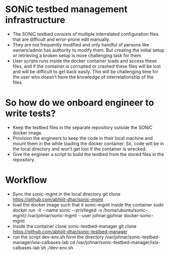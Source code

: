 # SONiC testbed management infrastructure
* The SONiC testbed consists of multiple interrelated configuration files that are difficult and error-prone edit manually.
* They are not frequently modified and only handful of persons like owners/admin has authority to modify them. But creating the initial setup or retrieving a broken setup is more challenging task for them.
* User scripts runs inside the docker container loads and access these files, and if the container is corrupted or crashed these files will be lost and will be difficult to get back easily. This will be challenging time for the user who doesn’t have the knowledge of interrelationship of the files.
# So how do we onboard engineer to write tests?
* Keep the testbed files in the separate repository outside the SONiC docker image.
* Provision the engineers to keep the code in their local machine and mount them in the while loading the docker container. So, code will be in the local directory and won’t get lost if the container is wrecked.
* Give the engineer a script to build the testbed from the stored files in the repository.
# Workflow
* Sync the sonic-mgmt in the local directory
  git clone https://github.com/abhijit-dhar/sonic-mgmt
* load the docker image such that it sonic-mgmt inside the container
  sudo docker run -it --name sonic --privileged -v /home/ubuntu/sonic-mgmt/:/var/johnar/sonic-mgmt  --user johnar:gjohnar docker-sonic-mgmt
* Inside the container clone sonic-testbed-manager
  git clone https://github.com/abhijit-dhar/sonic-testbed-manager
* run the script dev-env.sh form the directory /var/johnar/sonic-testbed-manager/ixia-calbases-lab
  cd /var/johnar/sonic-testbed-manager/ixia-calbases-lab
  sh ./dev-env.sh




